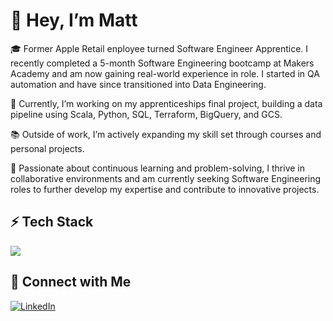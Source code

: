# 👋 Hey, I’m Matt

🎓 Former Apple Retail enployee turned Software Engineer Apprentice. I recently completed a 5-month Software Engineering bootcamp at Makers Academy and am now gaining real-world experience in role. I started in QA automation and have since transitioned into Data Engineering.

🔭 Currently, I’m working on my apprenticeships final project, building a data pipeline using Scala, Python, SQL, Terraform, BigQuery, and GCS.

📚 Outside of work, I’m actively expanding my skill set through courses and personal projects.

🌱 Passionate about continuous learning and problem-solving, I thrive in collaborative environments and am currently seeking Software Engineering roles to further develop my expertise and contribute to innovative projects.

## ⚡ Tech Stack
<p align="left">
  <img src="https://skillicons.dev/icons?i=html,css,python,java,ruby,scala,SQL,aws,gcp,git,terraform,docker,bash,selenium" />
</p>


## 🚀 Connect with Me  

[![LinkedIn](https://img.shields.io/badge/-LinkedIn-blue?style=flat&logo=Linkedin&logoColor=white)](https://www.linkedin.com/in/matthew-east-a30023b8/)
